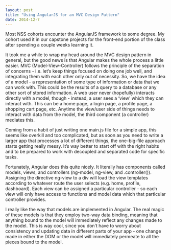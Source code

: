 ```yaml
---
layout: post
title: "Using AngularJS for an MVC Design Pattern"
date: 2014-12-7
---
```


Most NSS cohorts encounter the AngularJS framework to some degree. My cohort used it in our capstone projects for the front-end portion of the class after spending a couple weeks learning it. 

It took me a while to wrap my head around the MVC design pattern in general, but the good news is that Angular makes the whole process a little easier. MVC (Model-View-Controller) follows the principle of the separation of concerns - i.e. let&lsquo;s keep things focused on doing one job well, and integrating them with each other only out of necessity. So, we have the idea of a model - a representation of some type of information or data that we can work with. This could be the results of a query to a database or any other sort of stored information. A web user never (hopefully) interacts directly with a model, though - instead, a user sees a &lsquo;view&rsquo; which they can interact with. This can be a home page, a login page, a profile page, a shopping cart page, etc. Anytime the view/user side of things needs to interact with data from the model, the third component (a controller) mediates this. 

Coming from a habit of just writing one main.js file for a simple app, this seems like overkill and too complicated, but as soon as you need to write a larger app that processes a lot of different things, the one-big-file approach starts getting really messy. It&rsquo;s way better to start off with the right habits and to be prepared to work with decoupled and separated code for specific tasks. 

Fortunately, Angular does this quite nicely. It literally has components called models, views, and controllers (ng-model, ng-view, and .controller()). Assigning the directive ng-view to a div will load the view templates according to whatever route the user selects (e.g. home, profile, dashboard). Each view can be assigned a particular controller - so each view will only have access to functions and model data which that particular controller provides. 

I really like the way that models are implemented in Angular. The real magic of these models is that they employ two-way data binding, meaning that anything bound to the model will immediately reflect any changes made to the model. This is way cool, since you don&rsquo;t have to worry about consistency and updating data in different parts of your app - one change made in either the DOM or the model will immediately permeate to all the pieces bound to the model. 
